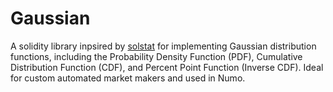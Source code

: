 # Gaussian

A solidity library inpsired by [solstat]() for implementing Gaussian distribution functions, including the Probability Density Function (PDF), Cumulative Distribution Function (CDF), and Percent Point Function (Inverse CDF). Ideal for custom automated market makers and used in Numo. 
